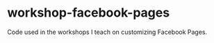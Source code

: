 workshop-facebook-pages
=======================

Code used in the workshops I teach on customizing Facebook Pages.
